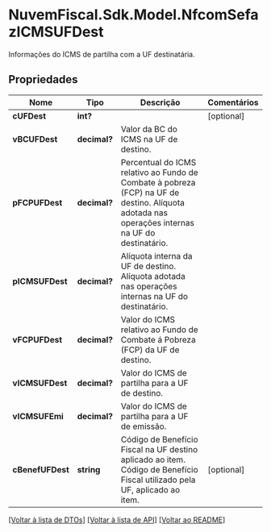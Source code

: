 # NuvemFiscal.Sdk.Model.NfcomSefazICMSUFDest
Informações do ICMS de partilha com a UF destinatária.

## Propriedades

Nome | Tipo | Descrição | Comentários
------------ | ------------- | ------------- | -------------
**cUFDest** | **int?** |  | [optional] 
**vBCUFDest** | **decimal?** | Valor da BC do ICMS na UF de destino. | 
**pFCPUFDest** | **decimal?** | Percentual do ICMS relativo ao Fundo de Combate à pobreza (FCP) na UF de destino.  Alíquota adotada nas operações internas na UF do destinatário. | 
**pICMSUFDest** | **decimal?** | Alíquota interna da UF de destino.  Alíquota adotada nas operações internas na UF do destinatário. | 
**vFCPUFDest** | **decimal?** | Valor do ICMS relativo ao Fundo de Combate á Pobreza (FCP) da UF de destino. | 
**vICMSUFDest** | **decimal?** | Valor do ICMS de partilha para a UF de destino. | 
**vICMSUFEmi** | **decimal?** | Valor do ICMS de partilha para a UF de emissão. | 
**cBenefUFDest** | **string** | Código de Benefício Fiscal na UF destino aplicado ao item.  Código de Benefício Fiscal utilizado pela UF, aplicado ao  item. | [optional] 

[[Voltar à lista de DTOs]](../README.md#documentation-for-models) [[Voltar à lista de API]](../README.md#documentation-for-api-endpoints) [[Voltar ao README]](../README.md)

